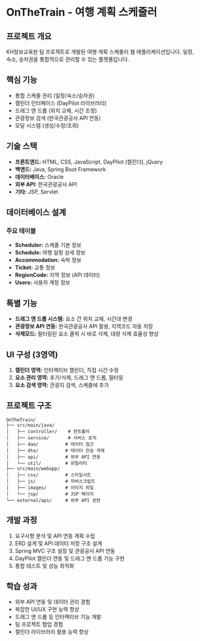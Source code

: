 # OnTheTrain - 여행 계획 스케줄러

## 프로젝트 개요
KH정보교육원 팀 프로젝트로 개발된 여행 계획 스케줄러 웹 애플리케이션입니다. 일정, 숙소, 승차권을 통합적으로 관리할 수 있는 플랫폼입니다.

## 핵심 기능
- 통합 스케줄 관리 (일정/숙소/승차권)
- 캘린더 인터페이스 (DayPilot 라이브러리)
- 드래그 앤 드롭 (위치 교체, 시간 조정)
- 관광정보 검색 (한국관광공사 API 연동)
- 모달 시스템 (생성/수정/조회)

## 기술 스택
- **프론트엔드:** HTML, CSS, JavaScript, DayPilot (캘린더), jQuery
- **백엔드:** Java, Spring Boot Framework
- **데이터베이스:** Oracle
- **외부 API:** 한국관광공사 API
- **기타:** JSP, Servlet

## 데이터베이스 설계
### 주요 테이블
- **Scheduler:** 스케줄 기본 정보
- **Schedule:** 여행 일정 상세 정보
- **Accommodation:** 숙박 정보
- **Ticket:** 교통 정보
- **RegionCode:** 지역 정보 (API 데이터)
- **Users:** 사용자 계정 정보

## 특별 기능
- **드래그 앤 드롭 시스템:** 요소 간 위치 교체, 시간대 변경
- **관광정보 API 연동:** 한국관광공사 API 활용, 지역코드 자동 저장
- **삭제모드:** 필터링된 요소 클릭 시 바로 삭제, 대량 삭제 효율성 향상

## UI 구성 (3영역)
1. **캘린더 영역:** 인터랙티브 캘린더, 직접 시간 수정
2. **요소 관리 영역:** 추가/삭제, 드래그 앤 드롭, 필터링
3. **요소 검색 영역:** 관광지 검색, 스케줄에 추가

## 프로젝트 구조
```
OnTheTrain/
├── src/main/java/
│   ├── controller/    # 컨트롤러
│   ├── service/       # 서비스 로직
│   ├── dao/          # 데이터 접근
│   ├── dto/          # 데이터 전송 객체
│   ├── api/          # 외부 API 연동
│   └── util/         # 유틸리티
├── src/main/webapp/
│   ├── css/          # 스타일시트
│   ├── js/           # 자바스크립트
│   ├── images/       # 이미지 파일
│   └── jsp/          # JSP 페이지
└── external/api/     # 외부 API 관련
```

## 개발 과정
1. 요구사항 분석 및 API 연동 계획 수립
2. ERD 설계 및 API 데이터 저장 구조 설계
3. Spring MVC 구조 설정 및 관광공사 API 연동
4. DayPilot 캘린더 연동 및 드래그 앤 드롭 기능 구현
5. 통합 테스트 및 성능 최적화

## 학습 성과
- 외부 API 연동 및 데이터 관리 경험
- 복잡한 UI/UX 구현 능력 향상
- 드래그 앤 드롭 등 인터랙티브 기능 개발
- 팀 프로젝트 협업 경험
- 캘린더 라이브러리 활용 능력 향상 